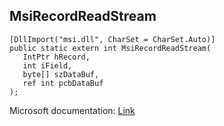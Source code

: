 ## MsiRecordReadStream

```
[DllImport("msi.dll", CharSet = CharSet.Auto)]
public static extern int MsiRecordReadStream(
   IntPtr hRecord,
   int iField,
   byte[] szDataBuf,
   ref int pcbDataBuf
);
```

Microsoft documentation: [Link](https://learn.microsoft.com/en-us/windows/win32/api/msiquery/nf-msiquery-msirecordreadstream)
